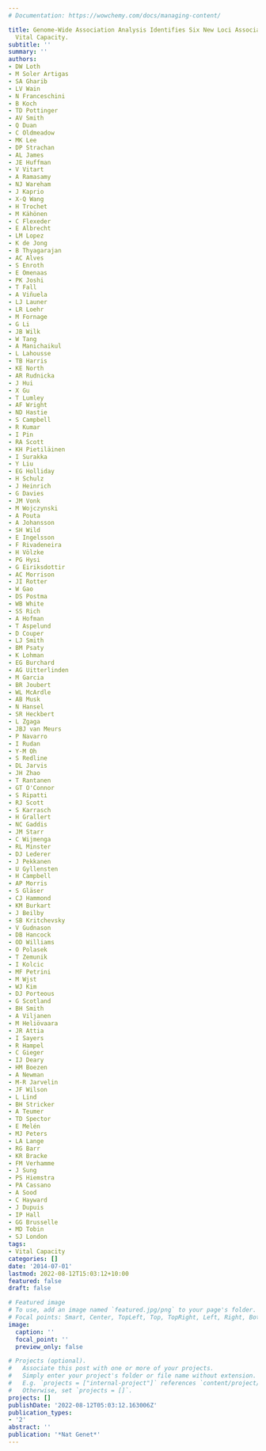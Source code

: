 ```yaml
---
# Documentation: https://wowchemy.com/docs/managing-content/

title: Genome-Wide Association Analysis Identifies Six New Loci Associated with Forced
  Vital Capacity.
subtitle: ''
summary: ''
authors:
- DW Loth
- M Soler Artigas
- SA Gharib
- LV Wain
- N Franceschini
- B Koch
- TD Pottinger
- AV Smith
- Q Duan
- C Oldmeadow
- MK Lee
- DP Strachan
- AL James
- JE Huffman
- V Vitart
- A Ramasamy
- NJ Wareham
- J Kaprio
- X-Q Wang
- H Trochet
- M Kähönen
- C Flexeder
- E Albrecht
- LM Lopez
- K de Jong
- B Thyagarajan
- AC Alves
- S Enroth
- E Omenaas
- PK Joshi
- T Fall
- A Viñuela
- LJ Launer
- LR Loehr
- M Fornage
- G Li
- JB Wilk
- W Tang
- A Manichaikul
- L Lahousse
- TB Harris
- KE North
- AR Rudnicka
- J Hui
- X Gu
- T Lumley
- AF Wright
- ND Hastie
- S Campbell
- R Kumar
- I Pin
- RA Scott
- KH Pietiläinen
- I Surakka
- Y Liu
- EG Holliday
- H Schulz
- J Heinrich
- G Davies
- JM Vonk
- M Wojczynski
- A Pouta
- A Johansson
- SH Wild
- E Ingelsson
- F Rivadeneira
- H Völzke
- PG Hysi
- G Eiriksdottir
- AC Morrison
- JI Rotter
- W Gao
- DS Postma
- WB White
- SS Rich
- A Hofman
- T Aspelund
- D Couper
- LJ Smith
- BM Psaty
- K Lohman
- EG Burchard
- AG Uitterlinden
- M Garcia
- BR Joubert
- WL McArdle
- AB Musk
- N Hansel
- SR Heckbert
- L Zgaga
- JBJ van Meurs
- P Navarro
- I Rudan
- Y-M Oh
- S Redline
- DL Jarvis
- JH Zhao
- T Rantanen
- GT O'Connor
- S Ripatti
- RJ Scott
- S Karrasch
- H Grallert
- NC Gaddis
- JM Starr
- C Wijmenga
- RL Minster
- DJ Lederer
- J Pekkanen
- U Gyllensten
- H Campbell
- AP Morris
- S Gläser
- CJ Hammond
- KM Burkart
- J Beilby
- SB Kritchevsky
- V Gudnason
- DB Hancock
- OD Williams
- O Polasek
- T Zemunik
- I Kolcic
- MF Petrini
- M Wjst
- WJ Kim
- DJ Porteous
- G Scotland
- BH Smith
- A Viljanen
- M Heliövaara
- JR Attia
- I Sayers
- R Hampel
- C Gieger
- IJ Deary
- HM Boezen
- A Newman
- M-R Jarvelin
- JF Wilson
- L Lind
- BH Stricker
- A Teumer
- TD Spector
- E Melén
- MJ Peters
- LA Lange
- RG Barr
- KR Bracke
- FM Verhamme
- J Sung
- PS Hiemstra
- PA Cassano
- A Sood
- C Hayward
- J Dupuis
- IP Hall
- GG Brusselle
- MD Tobin
- SJ London
tags:
- Vital Capacity
categories: []
date: '2014-07-01'
lastmod: 2022-08-12T15:03:12+10:00
featured: false
draft: false

# Featured image
# To use, add an image named `featured.jpg/png` to your page's folder.
# Focal points: Smart, Center, TopLeft, Top, TopRight, Left, Right, BottomLeft, Bottom, BottomRight.
image:
  caption: ''
  focal_point: ''
  preview_only: false

# Projects (optional).
#   Associate this post with one or more of your projects.
#   Simply enter your project's folder or file name without extension.
#   E.g. `projects = ["internal-project"]` references `content/project/deep-learning/index.md`.
#   Otherwise, set `projects = []`.
projects: []
publishDate: '2022-08-12T05:03:12.163006Z'
publication_types:
- '2'
abstract: ''
publication: '*Nat Genet*'
---
```


